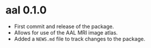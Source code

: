 # aal 0.1.0

* First commit and release of the package. 
* Allows for use of the AAL MRI image atlas.
* Added a `NEWS.md` file to track changes to the package.
